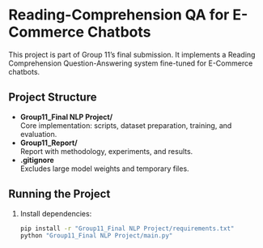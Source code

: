 # Reading-Comprehension QA for E-Commerce Chatbots

This project is part of Group 11’s final submission. It implements a
Reading Comprehension Question-Answering system fine-tuned for 
E-Commerce chatbots.

## Project Structure
- **Group11_Final NLP Project/**  
  Core implementation: scripts, dataset preparation, training, and evaluation.
- **Group11_Report/**  
  Report with methodology, experiments, and results.
- **.gitignore**  
  Excludes large model weights and temporary files.

## Running the Project
1. Install dependencies:
   ```bash
   pip install -r "Group11_Final NLP Project/requirements.txt"
   python "Group11_Final NLP Project/main.py"
